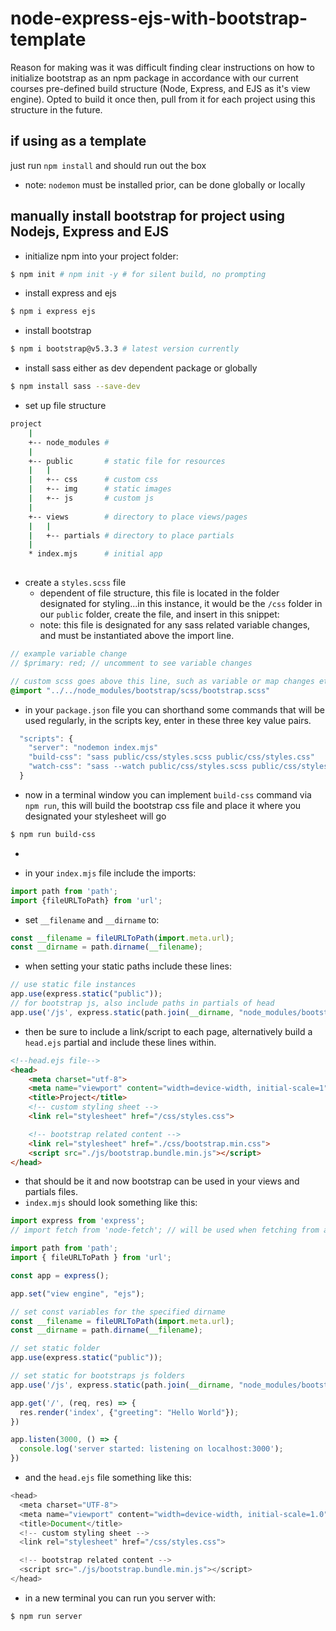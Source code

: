# node-express-ejs-with-bootstrap-template
Reason for making was it was difficult finding clear instructions on how to initialize bootstrap as an npm package in accordance with our current courses pre-defined build structure (Node, Express, and EJS as it's view engine). Opted to build it once then, pull from it for each project using this structure in the future.

## if using as a template
just run `npm install` and should run out the box
- note: `nodemon` must be installed prior, can be done globally or locally

## manually install bootstrap for project using Nodejs, Express and EJS
-  initialize npm into your project folder:
```bash
$ npm init # npm init -y # for silent build, no prompting
```

- install express and ejs
```bash
$ npm i express ejs
```

- install bootstrap
```bash
$ npm i bootstrap@v5.3.3 # latest version currently
```
- install sass either as dev dependent package or globally
```bash
$ npm install sass --save-dev
```
- set up file structure
```bash
project
	|
	+-- node_modules # 
	|
	+-- public       # static file for resources
	|	|
	|	+-- css      # custom css
	|	+-- img      # static images
	|	+-- js       # custom js
	|
	+-- views        # directory to place views/pages
	|	|
	|	+-- partials # directory to place partials
	|
	* index.mjs      # initial app
	
```
- create a `styles.scss` file
  - dependent of file structure, this file is located in the folder designated for styling...in this instance, it would be the `/css` folder in our `public` folder, create the file, and insert in this snippet:
  - note: this file is designated for any sass related variable changes, and must be instantiated above the import line.
```scss
// example variable change
// $primary: red; // uncomment to see variable changes

// custom scss goes above this line, such as variable or map changes etc...
@import "../../node_modules/bootstrap/scss/bootstrap.scss"
```
- in your `package.json` file you can shorthand some commands that will be used regularly, in the scripts key, enter in these three key value pairs.
```js
  "scripts": {
    "server": "nodemon index.mjs"
    "build-css": "sass public/css/styles.scss public/css/styles.css"
    "watch-css": "sass --watch public/css/styles.scss public/css/styles.css"
  }
```
- now in a terminal window you can implement `build-css` command via `npm run`, this will build the bootstrap css file and place it where you designated your stylesheet will go
```bash
$ npm run build-css
```
- 

- in your `index.mjs` file include the imports:
```js
import path from 'path';
import {fileURLToPath} from 'url';
```

- set `__filename` and `__dirname` to:
```js
const __filename = fileURLToPath(import.meta.url);
const __dirname = path.dirname(__filename);
```

- when setting your static paths include these lines:
```js
// use static file instances
app.use(express.static("public"));
// for bootstrap js, also include paths in partials of head
app.use('/js', express.static(path.join(__dirname, "node_modules/bootstrap/dist/js")))
```

- then be sure to include a link/script to each page, alternatively build a `head.ejs` partial and include these lines within.
```html
<!--head.ejs file-->
<head>
    <meta charset="utf-8">
    <meta name="viewport" content="width=device-width, initial-scale=1">
    <title>Project</title>
    <!-- custom styling sheet -->
    <link rel="stylesheet" href="/css/styles.css">

	<!-- bootstrap related content -->
    <link rel="stylesheet" href="./css/bootstrap.min.css">
    <script src="./js/bootstrap.bundle.min.js"></script>
</head>
```

- that should be it and now bootstrap can be used in your views and partials files.
- `index.mjs` should look something like this:
```js
import express from 'express';
// import fetch from 'node-fetch'; // will be used when fetching from api's

import path from 'path';
import { fileURLToPath } from 'url';

const app = express();

app.set("view engine", "ejs");

// set const variables for the specified dirname
const __filename = fileURLToPath(import.meta.url);
const __dirname = path.dirname(__filename);

// set static folder
app.use(express.static("public"));

// set static for bootstraps js folders
app.use('/js', express.static(path.join(__dirname, "node_modules/bootstrap/dist/js")));

app.get('/', (req, res) => {
  res.render('index', {"greeting": "Hello World"});
})

app.listen(3000, () => {
  console.log('server started: listening on localhost:3000');
})
```
- and the `head.ejs` file something like this:
```js
<head>
  <meta charset="UTF-8">
  <meta name="viewport" content="width=device-width, initial-scale=1.0">
  <title>Document</title>
  <!-- custom styling sheet -->
  <link rel="stylesheet" href="/css/styles.css">

  <!-- bootstrap related content -->
  <script src="./js/bootstrap.bundle.min.js"></script>
</head>
```
- in a new terminal you can run you server with:
```bash
$ npm run server
```
